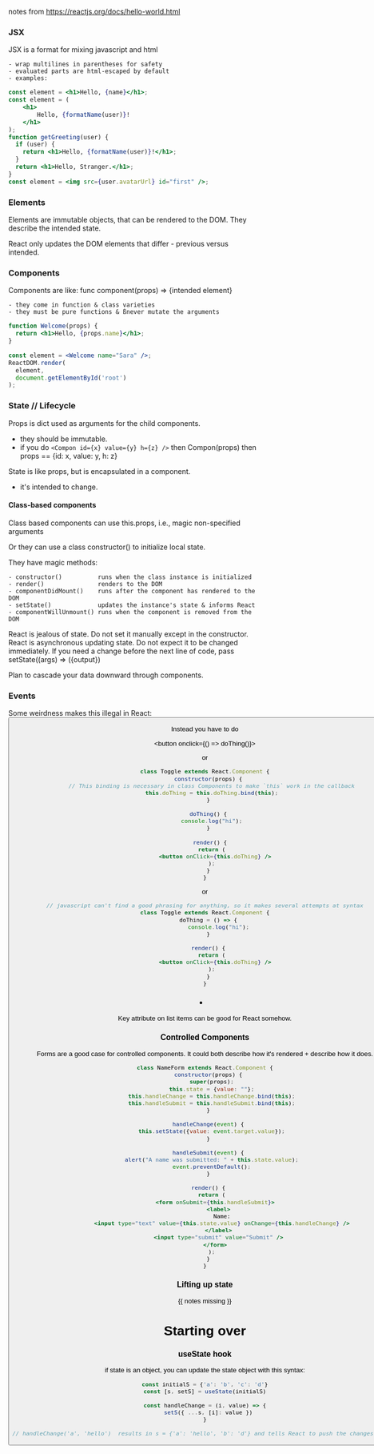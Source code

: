 notes from https://reactjs.org/docs/hello-world.html


### JSX

JSX is a format for mixing javascript and html

    - wrap multilines in parentheses for safety
    - evaluated parts are html-escaped by default 
    - examples:
```jsx
const element = <h1>Hello, {name}</h1>;
const element = (
    <h1>
        Hello, {formatName(user)}!
    </h1>
);
function getGreeting(user) {
  if (user) {
    return <h1>Hello, {formatName(user)}!</h1>;
  }
  return <h1>Hello, Stranger.</h1>;
}
const element = <img src={user.avatarUrl} id="first" />;
```

### Elements

Elements are immutable objects, that can be rendered to the DOM.  They describe the intended state.

React only updates the DOM elements that differ - previous versus intended.

### Components

Components are like:  func component(props) => {intended element}

    - they come in function & class varieties
    - they must be pure functions & ßnever mutate the arguments

```jsx
function Welcome(props) {
  return <h1>Hello, {props.name}</h1>;
}

const element = <Welcome name="Sara" />;
ReactDOM.render(
  element,
  document.getElementById('root')
);
```

### State // Lifecycle

Props is dict used as arguments for the child components.
  - they should be immutable.
  - if you do `<Compon id={x} value={y} h={z} />` then Compon(props) then props == {id: x, value: y, h: z} 

State is like props, but is encapsulated in a component.
  - it's intended to change.

#### Class-based components

Class based components can use this.props,  i.e., magic non-specified arguments 

Or they can use a class constructor() to initialize local state.

They have magic methods:
    
    - constructor()          runs when the class instance is initialized
    - render()               renders to the DOM
    - componentDidMount()    runs after the component has rendered to the DOM
    - setState()             updates the instance's state & informs React
    - componentWillUnmount() runs when the component is removed from the DOM  

React is jealous of state.  Do not set it manually except in the constructor.
React is asynchronous updating state.  Do not expect it to be changed immediately.
If you need a change before the next line of code, pass setState((args) => ({output})

Plan to cascade your data downward through components.

### Events

Some weirdness makes this illegal in React:  <button onclick="doThing()">

Instead you have to do 

<button onclick={() => doThing()}> 

or

```jsx
class Toggle extends React.Component {
  constructor(props) {
    // This binding is necessary in class Components to make `this` work in the callback
    this.doThing = this.doThing.bind(this);
  }

  doThing() {
    console.log("hi");
  }

   render() {
    return (
      <button onClick={this.doThing} />
    );
  }
}
```

or

```jsx
// javascript can't find a good phrasing for anything, so it makes several attempts at syntax
class Toggle extends React.Component {
  doThing = () => {
        console.log("hi");
  }

  render() {
    return (
      <button onClick={this.doThing} />
    );
  }
}
```

### <li key={someKey.toString()}>

Key attribute on list items can be good for React somehow.

### Controlled Components

Forms are a good case for controlled components.  It could both describe how it's rendered + describe how it does.  

```jsx
class NameForm extends React.Component {
  constructor(props) {
    super(props);
    this.state = {value: ""};
    this.handleChange = this.handleChange.bind(this);
    this.handleSubmit = this.handleSubmit.bind(this);
  }

  handleChange(event) {
    this.setState({value: event.target.value});
  }

  handleSubmit(event) {
    alert("A name was submitted: " + this.state.value);
    event.preventDefault();
  }

  render() {
    return (
      <form onSubmit={this.handleSubmit}>
        <label>
          Name:
          <input type="text" value={this.state.value} onChange={this.handleChange} />
        </label>
        <input type="submit" value="Submit" />
      </form>
    );
  }
}
```  

### Lifting up state

{{ notes missing }}

# Starting over

### useState hook

if state is an object, you can update the state object with this syntax:

```jsx
const initialS = {'a': 'b', 'c': 'd'}
const [s, setS] = useState(initialS)

const handleChange = (i, value) => {
  setS({ ...s, [i]: value })
}

// handleChange('a', 'hello')  results in s = {'a': 'hello', 'b': 'd'} and tells React to push the changes onward
```
